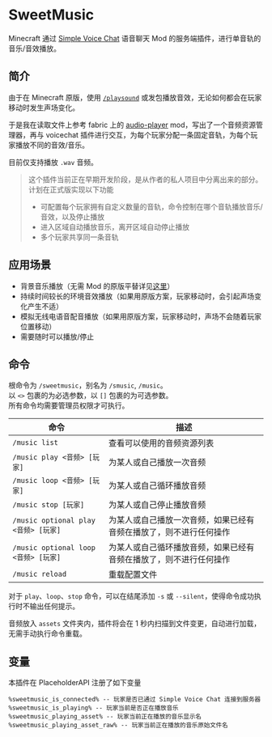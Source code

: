 # SweetMusic

Minecraft 通过 [Simple Voice Chat](https://modrinth.com/plugin/simple-voice-chat/versions?l=bukkit) 语音聊天 Mod 的服务端插件，进行单音轨的音乐/音效播放。

## 简介

由于在 Minecraft 原版，使用 [`/playsound`](https://zh.minecraft.wiki/w/%E5%91%BD%E4%BB%A4/playsound) 或发包播放音效，无论如何都会在玩家移动时发生声场变化。

于是我在读取文件上参考 fabric 上的 [audio-player](https://github.com/henkelmax/audio-player) mod，写出了一个音频资源管理器，再与 voicechat 插件进行交互，为每个玩家分配一条固定音轨，为每个玩家播放不同的音效/音乐。

目前仅支持播放 `.wav` 音频。

> 这个插件当前正在早期开发阶段，是从作者的私人项目中分离出来的部分。  
> 计划在正式版实现以下功能
> + 可配置每个玩家拥有自定义数量的音轨，命令控制在哪个音轨播放音乐/音效，以及停止播放
> + 进入区域自动播放音乐，离开区域自动停止播放
> + 多个玩家共享同一条音轨

## 应用场景

+ 背景音乐播放（无需 Mod 的原版平替详见[这里](https://producer.mrxiaom.top/post/mc-custom-biome-music)）
+ 持续时间较长的环境音效播放（如果用原版方案，玩家移动时，会引起声场变化产生不适）
+ 模拟无线电语音配音播放（如果用原版方案，玩家移动时，声场不会随着玩家位置移动）
+ 需要随时可以播放/停止

## 命令

根命令为 `/sweetmusic`，别名为 `/smusic`, `/music`。  
以 `<>` 包裹的为必选参数，以 `[]` 包裹的为可选参数。  
所有命令均需要管理员权限才可执行。

| 命令                               | 描述                                |
|----------------------------------|-----------------------------------|
| `/music list`                    | 查看可以使用的音频资源列表                     |
| `/music play <音频> [玩家]`          | 为某人或自己播放一次音频                      |
| `/music loop <音频> [玩家]`          | 为某人或自己循环播放音频                      |
| `/music stop [玩家]`               | 为某人或自己停止播放音频                      |
| `/music optional play <音频> [玩家]` | 为某人或自己播放一次音频，如果已经有音频在播放了，则不进行任何操作 |
| `/music optional loop <音频> [玩家]` | 为某人或自己循环播放音频，如果已经有音频在播放了，则不进行任何操作 |
| `/music reload`                  | 重载配置文件                            |

对于 `play`、`loop`、`stop` 命令，可以在结尾添加 `-s` 或 `--silent`，使得命令成功执行时不输出任何提示。

音频放入 `assets` 文件夹内，插件将会在 1 秒内扫描到文件变更，自动进行加载，无需手动执行命令重载。

## 变量

本插件在 PlaceholderAPI 注册了如下变量

```
%sweetmusic_is_connected% -- 玩家是否已通过 Simple Voice Chat 连接到服务器
%sweetmusic_is_playing% -- 玩家当前是否正在播放音乐
%sweetmusic_playing_asset% -- 玩家当前正在播放的音乐显示名
%sweetmusic_playing_asset_raw% -- 玩家当前正在播放的音乐原始文件名
```
